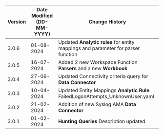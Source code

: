 | **Version** | **Date Modified (DD-MM-YYYY)** | **Change History**                                                 |
|-------------|--------------------------------|--------------------------------------------------------------------|
| 3.0.6       | 01-08-2024                     |  Updated **Analytic rules** for entity mappings and parameter for parser function  |
| 3.0.5       | 16-07-2024                     |  Added 2 new Workspace Function **Parsers** and a new **Workbook**       |
| 3.0.4       | 27-06-2024                     |  Updated Connectivity criteria query for **Data Connector**        |
| 3.0.3       | 10-04-2024                     |  Updated Entity Mappings **Analytic Rule** FailedLogonAttempts_UnknownUser.yaml    |
| 3.0.2       | 21-02-2024                     |  Addition of new Syslog AMA **Data Connector**                     |
| 3.0.1       | 01-02-2024                     |  **Hunting Queries** Description updated                           |                                                                                                                                 
